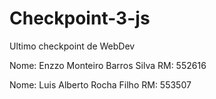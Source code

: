 # Checkpoint-3-js
Ultimo checkpoint de WebDev

Nome: Enzzo Monteiro Barros Silva
RM: 552616 

Nome: Luis Alberto Rocha Filho
RM: 553507
